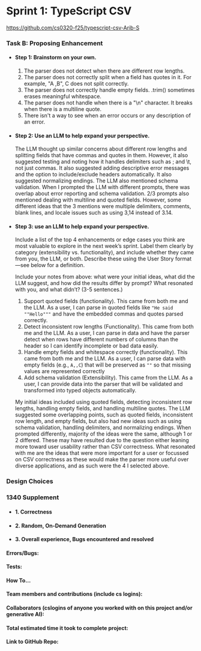 # Sprint 1: TypeScript CSV
https://github.com/cs0320-f25/typescript-csv-Arib-S
### Task B: Proposing Enhancement
    
- #### Step 1: Brainstorm on your own.
    1. The parser does not detect when there are different row lengths.
    2. The parser does not correctly split when a field has quotes in it. For example, "A ,B", C does not split correctly.
    3. The parser does not correctly handle empty fields. .trim() sometimes erases meaningful whitespace.
    4. The parser does not handle when there is a "\n" character. It breaks when there is a multiline quote.
    5. There isn't a way to see when an error occurs or any description of an error.

- #### Step 2: Use an LLM to help expand your perspective.
    The LLM thought up similar concerns about different row lengths and splitting fields that have commas and quotes in them. However, it also suggested testing and noting how it handles delimiters such as ; and \t, not just commas. It also suggested adding descriptive error messages and the option to include/exclude headers automatically. It also suggested normalizing endings. The LLM also mentioned schema validation. When I prompted the LLM with different prompts, there was overlap about error reporting and schema validation. 2/3 prompts also mentioned dealing with multiline and quoted fields. However, some different ideas that the 3 mentions were multiple delimiters, comments, blank lines, and locale issues such as using 3,14 instead of 3.14.

- #### Step 3: use an LLM to help expand your perspective.

    Include a list of the top 4 enhancements or edge cases you think are most valuable to explore in the next week’s sprint. Label them clearly by category (extensibility vs. functionality), and include whether they came from you, the LLM, or both. Describe these using the User Story format—see below for a definition. 

    Include your notes from above: what were your initial ideas, what did the LLM suggest, and how did the results differ by prompt? What resonated with you, and what didn’t? (3-5 sentences.) 

    1. Support quoted fields (functionality). This came from both me and the LLM. As a user, I can parse in quoted fields like `"He said ""Hello"""` and have the embedded commas and quotes parsed correctly.
    2. Detect inconsistent row lengths (Functionality). This came from both me and the LLM. As a user, I can parse in data and have the parser detect when rows have different numbers of columns than the header so I can identify incomplete or bad data easily.  
    3. Handle empty fields and whitespace correctly (functionality). This came from both me and the LLM. As a user, I can parse data with empty fields (e.g., `A,,C`) that will be preserved as `""` so that missing values are represented correctly 
    4. Add schema validation (Extensibility). This came from the LLM. As a user, I can provide data into the parser that will be validated and transformed into typed objects automatically.  

    My initial ideas included using quoted fields, detecting inconsistent row lengths, handling empty fields, and handling multiline quotes. The LLM suggested some overlapping points, such as quoted fields, inconsistent row length, and empty fields, but also had new ideas such as using schema validation, handling delimiters, and normalizing endings. When prompted differently, majority of the ideas were the same, although 1 or 2 differed. These may have resulted due to the question either leaning more toward user usability rather than CSV correctness. What resonated with me are the ideas that were more important for a user or focussed on CSV correctness as these would make the parser more useful over diverse applications, and as such were the 4 I selected above.

### Design Choices

### 1340 Supplement

- #### 1. Correctness

- #### 2. Random, On-Demand Generation

- #### 3. Overall experience, Bugs encountered and resolved
#### Errors/Bugs:
#### Tests:
#### How To…

#### Team members and contributions (include cs logins):

#### Collaborators (cslogins of anyone you worked with on this project and/or generative AI):
#### Total estimated time it took to complete project:
#### Link to GitHub Repo:  
